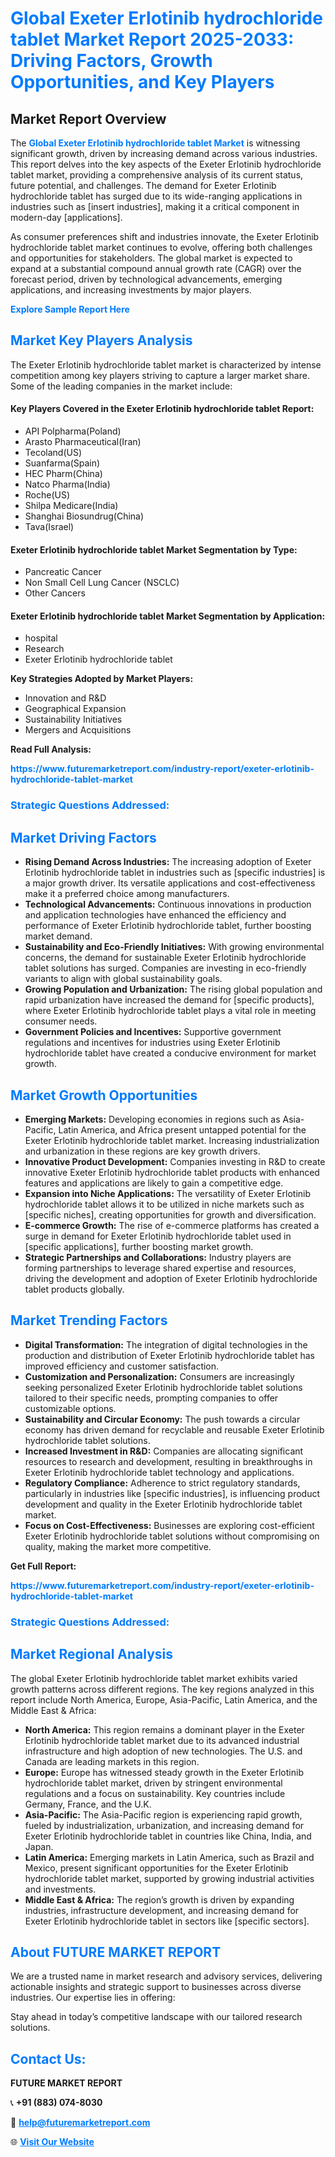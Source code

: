<h1 style="color: #007BFF;">Global Exeter Erlotinib hydrochloride tablet Market Report 2025-2033: Driving Factors, Growth Opportunities, and Key Players</h1>

<section id="overview">
<h2>Market Report Overview</h2>
<p>The <a href="https://www.futuremarketreport.com/industry-report/exeter-erlotinib-hydrochloride-tablet-market" style="color: #007BFF; text-decoration: none;"><strong>Global Exeter Erlotinib hydrochloride tablet Market</strong></a> is witnessing significant growth, driven by increasing demand across various industries. This report delves into the key aspects of the Exeter Erlotinib hydrochloride tablet market, providing a comprehensive analysis of its current status, future potential, and challenges. The demand for Exeter Erlotinib hydrochloride tablet has surged due to its wide-ranging applications in industries such as [insert industries], making it a critical component in modern-day [applications].</p>
<p>As consumer preferences shift and industries innovate, the Exeter Erlotinib hydrochloride tablet market continues to evolve, offering both challenges and opportunities for stakeholders. The global market is expected to expand at a substantial compound annual growth rate (CAGR) over the forecast period, driven by technological advancements, emerging applications, and increasing investments by major players.</p>
</section>

<section id="overview">
<p><a href="https://www.futuremarketreport.com/request-sample/reportId=108341" style="color: #007BFF; text-decoration: none;"><strong>Explore Sample Report Here</strong></a></p>
</section>

<section id="key-players">
<h2 style="color: #007BFF;">Market Key Players Analysis</h2>
<p>The Exeter Erlotinib hydrochloride tablet market is characterized by intense competition among key players striving to capture a larger market share. Some of the leading companies in the market include:</p>
<h4>Key Players Covered in the Exeter Erlotinib hydrochloride tablet Report:</h4>
<ul><li>API Polpharma(Poland)</li><li>Arasto Pharmaceutical(Iran)</li><li>Tecoland(US)</li><li>Suanfarma(Spain)</li><li>HEC Pharm(China)</li><li>Natco Pharma(India)</li><li>Roche(US)</li><li>Shilpa Medicare(India)</li><li>Shanghai Biosundrug(China)</li><li>Tava(Israel)</li></ul>
<h4>Exeter Erlotinib hydrochloride tablet Market Segmentation by Type:</h4>
<ul><li>Pancreatic Cancer</li><li>Non Small Cell Lung Cancer (NSCLC)</li><li>Other Cancers</li></ul>

<h4>Exeter Erlotinib hydrochloride tablet Market Segmentation by Application:</h4>
<ul><li>hospital</li><li>Research</li><li>Exeter Erlotinib hydrochloride tablet</li></ul>
<p><strong>Key Strategies Adopted by Market Players:</strong></p>
<ul>
<li>Innovation and R&D</li>
<li>Geographical Expansion</li>
<li>Sustainability Initiatives</li>
<li>Mergers and Acquisitions</li>
</ul>
</section>

<section>
<p><strong>Read Full Analysis: </strong></p><a href="https://www.futuremarketreport.com/industry-report/exeter-erlotinib-hydrochloride-tablet-market" style="color: #007BFF; text-decoration: none;"><strong>https://www.futuremarketreport.com/industry-report/exeter-erlotinib-hydrochloride-tablet-market</strong></a>
<h3 style="color: #007BFF;">Strategic Questions Addressed:</h3>
</section>

<section id="driving-factors">
<h2 style="color: #007BFF;">Market Driving Factors</h2>
<ul>
<li><strong>Rising Demand Across Industries:</strong> The increasing adoption of Exeter Erlotinib hydrochloride tablet in industries such as [specific industries] is a major growth driver. Its versatile applications and cost-effectiveness make it a preferred choice among manufacturers.</li>
<li><strong>Technological Advancements:</strong> Continuous innovations in production and application technologies have enhanced the efficiency and performance of Exeter Erlotinib hydrochloride tablet, further boosting market demand.</li>
<li><strong>Sustainability and Eco-Friendly Initiatives:</strong> With growing environmental concerns, the demand for sustainable Exeter Erlotinib hydrochloride tablet solutions has surged. Companies are investing in eco-friendly variants to align with global sustainability goals.</li>
<li><strong>Growing Population and Urbanization:</strong> The rising global population and rapid urbanization have increased the demand for [specific products], where Exeter Erlotinib hydrochloride tablet plays a vital role in meeting consumer needs.</li>
<li><strong>Government Policies and Incentives:</strong> Supportive government regulations and incentives for industries using Exeter Erlotinib hydrochloride tablet have created a conducive environment for market growth.</li>
</ul>
</section>

<section id="growth-opportunities">
<h2 style="color: #007BFF;">Market Growth Opportunities</h2>
<ul>
<li><strong>Emerging Markets:</strong> Developing economies in regions such as Asia-Pacific, Latin America, and Africa present untapped potential for the Exeter Erlotinib hydrochloride tablet market. Increasing industrialization and urbanization in these regions are key growth drivers.</li>
<li><strong>Innovative Product Development:</strong> Companies investing in R&D to create innovative Exeter Erlotinib hydrochloride tablet products with enhanced features and applications are likely to gain a competitive edge.</li>
<li><strong>Expansion into Niche Applications:</strong> The versatility of Exeter Erlotinib hydrochloride tablet allows it to be utilized in niche markets such as [specific niches], creating opportunities for growth and diversification.</li>
<li><strong>E-commerce Growth:</strong> The rise of e-commerce platforms has created a surge in demand for Exeter Erlotinib hydrochloride tablet used in [specific applications], further boosting market growth.</li>
<li><strong>Strategic Partnerships and Collaborations:</strong> Industry players are forming partnerships to leverage shared expertise and resources, driving the development and adoption of Exeter Erlotinib hydrochloride tablet products globally.</li>
</ul>
</section>

<section id="trending-factors">
<h2 style="color: #007BFF;">Market Trending Factors</h2>
<ul>
<li><strong>Digital Transformation:</strong> The integration of digital technologies in the production and distribution of Exeter Erlotinib hydrochloride tablet has improved efficiency and customer satisfaction.</li>
<li><strong>Customization and Personalization:</strong> Consumers are increasingly seeking personalized Exeter Erlotinib hydrochloride tablet solutions tailored to their specific needs, prompting companies to offer customizable options.</li>
<li><strong>Sustainability and Circular Economy:</strong> The push towards a circular economy has driven demand for recyclable and reusable Exeter Erlotinib hydrochloride tablet solutions.</li>
<li><strong>Increased Investment in R&D:</strong> Companies are allocating significant resources to research and development, resulting in breakthroughs in Exeter Erlotinib hydrochloride tablet technology and applications.</li>
<li><strong>Regulatory Compliance:</strong> Adherence to strict regulatory standards, particularly in industries like [specific industries], is influencing product development and quality in the Exeter Erlotinib hydrochloride tablet market.</li>
<li><strong>Focus on Cost-Effectiveness:</strong> Businesses are exploring cost-efficient Exeter Erlotinib hydrochloride tablet solutions without compromising on quality, making the market more competitive.</li>
</ul>
</section>

<section>
<p><strong>Get Full Report: </strong></p><a href="https://www.futuremarketreport.com/industry-report/exeter-erlotinib-hydrochloride-tablet-market" style="color: #007BFF; text-decoration: none;"><strong>https://www.futuremarketreport.com/industry-report/exeter-erlotinib-hydrochloride-tablet-market</strong></a>
<h3 style="color: #007BFF;">Strategic Questions Addressed:</h3>
</section>


<section id="regional-analysis">
<h2 style="color: #007BFF;">Market Regional Analysis</h2>
<p>The global Exeter Erlotinib hydrochloride tablet market exhibits varied growth patterns across different regions. The key regions analyzed in this report include North America, Europe, Asia-Pacific, Latin America, and the Middle East & Africa:</p>
<ul>
<li><strong>North America:</strong> This region remains a dominant player in the Exeter Erlotinib hydrochloride tablet market due to its advanced industrial infrastructure and high adoption of new technologies. The U.S. and Canada are leading markets in this region.</li>
<li><strong>Europe:</strong> Europe has witnessed steady growth in the Exeter Erlotinib hydrochloride tablet market, driven by stringent environmental regulations and a focus on sustainability. Key countries include Germany, France, and the U.K.</li>
<li><strong>Asia-Pacific:</strong> The Asia-Pacific region is experiencing rapid growth, fueled by industrialization, urbanization, and increasing demand for Exeter Erlotinib hydrochloride tablet in countries like China, India, and Japan.</li>
<li><strong>Latin America:</strong> Emerging markets in Latin America, such as Brazil and Mexico, present significant opportunities for the Exeter Erlotinib hydrochloride tablet market, supported by growing industrial activities and investments.</li>
<li><strong>Middle East & Africa:</strong> The region’s growth is driven by expanding industries, infrastructure development, and increasing demand for Exeter Erlotinib hydrochloride tablet in sectors like [specific sectors].</li>
</ul>
</section>

<footer>
<h2 style="color: #007BFF;">About FUTURE MARKET REPORT</h2>
<p>We are a trusted name in market research and advisory services, delivering actionable insights and strategic support to businesses across diverse industries. Our expertise lies in offering:</p>

<p>Stay ahead in today’s competitive landscape with our tailored research solutions.</p>

<h2 style="color: #007BFF;">Contact Us:</h2>
<p><strong>FUTURE MARKET REPORT</strong></p>
<p>📞 <strong>+91 (883) 074-8030</strong></p>
<p>📧 <strong><a href="mailto:help@futuremarketreport.com" style="color: #007BFF;">help@futuremarketreport.com</a></strong></p>
<p>🌐 <strong><a href="https://www.futuremarketreport.com/" style="color: #007BFF;">Visit Our Website</a></strong></p>
</footer>